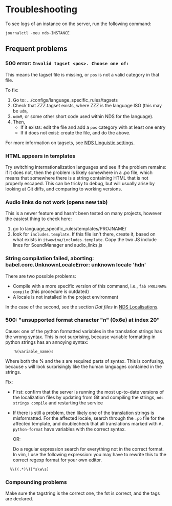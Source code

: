 ﻿# Troubleshooting

To see logs of an instance on the server, run the following command:

`journalctl -xeu nds-INSTANCE`

## Frequent problems

### 500 error: `Invalid tagset <pos>. Choose one of: `

This means the tagset file is missing, or `pos` is not a valid category in that file.

To fix:

1. Go to: .../configs/language_specific_rules/tagsets
1. Check that ZZZ.tagset exists, where ZZZ is the language ISO (this may be `udm`,
1. `udmM`, or some other short code used within NDS for the language).
1. Then,
   - If it exists: edit the file and add a `pos` category with at least one entry
   - If it does not exist: create the file, and do the above.

For more information on tagsets, see [NDS Linguistic settings](NDSLinguisticSettings.html).

### HTML appears in templates

Try switching internationalization languages and see if the problem remains: if
it does not, then the problem is likely somewhere in a .po file, which means
that somewhere there is a string containing HTML that is not properly escaped.
This can be tricky to debug, but will usually arise by looking at Git diffs,
and comparing to working versions.

### Audio links do not work (opens new tab)

This is a newer feature and hasn't been tested on many projects, however the
easiest thing to check here:

1. go to language_specific_rules/templates/PROJNAME/
1. look for `includes.template`. If this file isn't there, create it, based on what exists in `itwewina/includes.template`. Copy the two JS include lines for SoundManager and audio_links.js

### String compilation failed, aborting: babel.core.UnknownLocaleError: unknown locale 'hdn'

There are two possible problems:

- Compile with a more specific version of this command, i.e., `fab PROJNAME compile` (this procedure is outdated)
- A locale is not installed in the project environment

In the case of the second, see the section _Dat files_ in [NDS Localisations](NDSLocalisations.html).

### 500: "unsupported format character "n" (0x6e) at index 20"

Cause: one of the python formatted variables in the translation strings has the
wrong syntax. This is not surprising, because variable formatting in python
strings has an annoying syntax:

```
    %(variable_name)s
```

Where both the % and the s are required parts of syntax. This is confusing,
because `s` will look surprisingly like the human languages contained in the
strings.

Fix:

- First: confirm that the server is running the most up-to-date versions of the localization files by updating from Git and compiling the strings, `nds strings compile` and restarting the service

- If there is still a problem, then likely one of the translation strings is misformatted. For the affected locale, search through the `.po` file for the affected template, and doublecheck that all translations marked with `#, python-format` have variables with the correct syntax.

  OR:

  Do a regular expression search for everything not in the correct format. In vim, I use the following expression: you may have to rewrite this to the correct regexp format for your own editor.

```
  %\((.*)\)[^s\w\s]
```

### Compounding problems

Make sure the tagstring is the correct one, the fst is correct, and the tags are declared.
